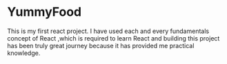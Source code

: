 # YummyFood
This is my first react project. I have used each and every fundamentals concept of React ,which is required to learn React and building this project has been truly great journey because it has provided me practical knowledge. 
